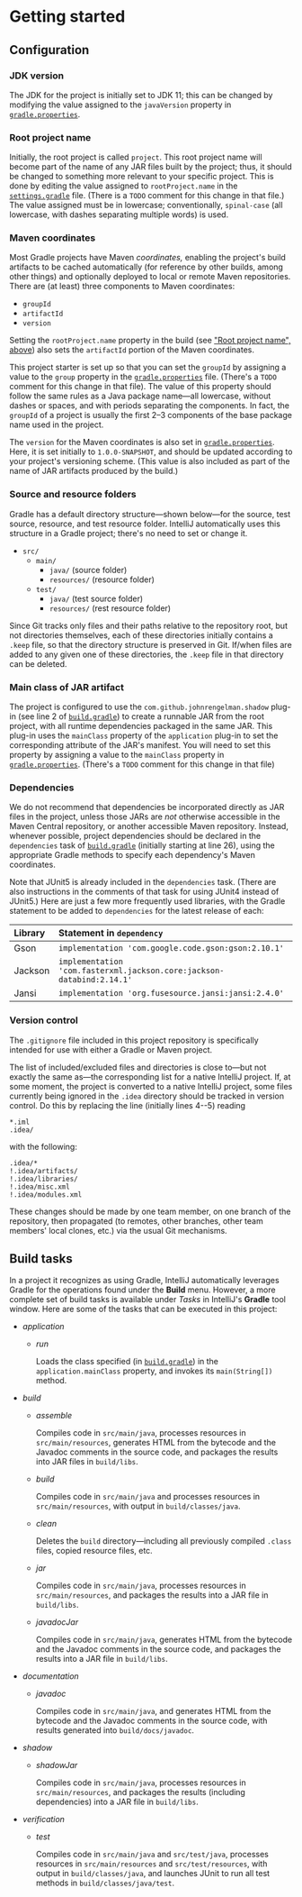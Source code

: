 # Getting started

## Configuration

### JDK version

The JDK for the project is initially set to JDK 11; this can be changed by modifying the value assigned to the `javaVersion` property in [`gradle.properties`](gradle.properties).  

### Root project name

Initially, the root project is called `project`. This root project name will become part of the name of any JAR files built by the project; thus, it should be changed to something more relevant to your specific project. This is done by editing the value assigned to `rootProject.name` in the [`settings.gradle`](settings.gradle) file. (There is a `TODO` comment for this change in that file.) The value assigned must be in lowercase; conventionally, `spinal-case` (all lowercase, with dashes separating multiple words) is used.

### Maven coordinates

Most Gradle projects have Maven _coordinates,_ enabling the project's build artifacts to be cached automatically (for reference by other builds, among other things) and optionally deployed to local or remote Maven repositories. There are (at least) three components to Maven coordinates:

* `groupId`
* `artifactId`
* `version`

Setting the `rootProject.name` property in the build (see ["Root project name", above](#root-project-name)) also sets the `artifactId` portion of the Maven coordinates. 

This project starter is set up so that you can set the `groupId` by assigning a value to the `group` property in the [`gradle.properties`](gradle.properties) file. (There's a `TODO` comment for this change in that file). The value of this property should follow the same rules as a Java package name&mdash;all lowercase, without dashes or spaces, and with periods separating the components. In fact, the `groupId` of a project is usually the first 2&ndash;3 components of the base package name used in the project.

The `version` for the Maven coordinates is also set in [`gradle.properties`](gradle.properties). Here, it is set initially to `1.0.0-SNAPSHOT`, and should be updated according to your project's versioning scheme. (This value is also included as part of the name of JAR artifacts produced by the build.)

### Source and resource folders

Gradle has a default directory structure&mdash;shown below&mdash;for the source, test source, resource, and test resource folder. IntelliJ automatically uses this structure in a Gradle project; there's no need to set or change it.

* `src/`
    * `main/`
        * `java/` (source folder)
        * `resources/` (resource folder)
    * `test/`
        * `java/` (test source folder)
        * `resources/` (rest resource folder)

Since Git tracks only files and their paths relative to the repository root, but not directories themselves, each of these directories initially contains a `.keep` file, so that the directory structure is preserved in Git. If/when files are added to any given one of these directories, the `.keep` file in that directory can be deleted.

### Main class of JAR artifact

The project is configured to use the `com.github.johnrengelman.shadow` plug-in (see line 2 of [`build.gradle`](build.gradle)) to create a runnable JAR from the root project, with all runtime dependencies packaged in the same JAR. This plug-in uses the `mainClass` property of the `application` plug-in to set the corresponding attribute of the JAR's manifest. You will need to set this property by assigning a value to the `mainClass` property in [`gradle.properties`](gradle.properties). (There's a `TODO` comment for this change in that file)       

### Dependencies

We do not recommend that dependencies be incorporated directly as JAR files in the project, unless those JARs are _not_ otherwise accessible in the Maven Central repository, or another accessible Maven repository. Instead, whenever possible, project dependencies should be declared in the `dependencies` task of [`build.gradle`](build.gradle) (initially starting at line 26), using the appropriate Gradle methods to specify each dependency's Maven coordinates. 

Note that JUnit5 is already included in the `dependencies` task. (There are also instructions in the comments of that task for using JUnit4 instead of JUnit5.) Here are just a few more frequently used libraries, with the Gradle statement to be added to `dependencies` for the latest release of each:

| Library | Statement in `dependency`                                             |
|:--------|:----------------------------------------------------------------------|
| Gson    | `implementation 'com.google.code.gson:gson:2.10.1'`                   |
| Jackson | `implementation 'com.fasterxml.jackson.core:jackson-databind:2.14.1'` |
| Jansi   | `implementation 'org.fusesource.jansi:jansi:2.4.0'`                   |

### Version control

The `.gitignore` file included in this project repository is specifically intended for use with either a Gradle or Maven project. 

The list of included/excluded files and directories is close to&mdash;but not exactly the same as&mdash;the corresponding list for a native IntelliJ project. If, at some moment, the project is converted to a native IntelliJ project, some files currently being ignored in the `.idea` directory should be tracked in version control. Do this by replacing the line (initially lines 4--5) reading  

```gitignore
*.iml
.idea/
```

with the following:

```gitignore
.idea/*
!.idea/artifacts/
!.idea/libraries/
!.idea/misc.xml
!.idea/modules.xml
```

These changes should be made by one team member, on one branch of the repository, then propagated (to remotes, other branches, other team members' local clones, etc.) via the usual Git mechanisms.

## Build tasks

In a project it recognizes as using Gradle, IntelliJ automatically leverages Gradle for the operations found under the **Build** menu. However, a more complete set of build tasks is available under _Tasks_ in IntelliJ's **Gradle** tool window. Here are some of the tasks that can be executed in this project:

* _application_

    * _run_
  
        Loads the class specified (in [`build.gradle`](build.gradle)) in the `application.mainClass` property, and invokes its `main(String[])` method.

* _build_

    * _assemble_

        Compiles code in `src/main/java`, processes resources in `src/main/resources`, generates HTML from the bytecode and the Javadoc comments in the source code, and packages the results into JAR files in `build/libs`.

    * _build_

        Compiles code in `src/main/java` and processes resources in `src/main/resources`, with output in `build/classes/java`.

    * _clean_

        Deletes the `build` directory&mdash;including all previously compiled `.class` files, copied resource files, etc. 

    * _jar_

        Compiles code in `src/main/java`, processes resources in `src/main/resources`, and packages the results into a JAR file in `build/libs`.

    * _javadocJar_

        Compiles code in `src/main/java`, generates HTML from the bytecode and the Javadoc comments in the source code, and packages the results into a JAR file in `build/libs`.
    
* _documentation_

    * _javadoc_

        Compiles code in `src/main/java`, and generates HTML from the bytecode and the Javadoc comments in the source code, with results generated into `build/docs/javadoc`.

* _shadow_

    * _shadowJar_

        Compiles code in `src/main/java`, processes resources in `src/main/resources`, and packages the results (including dependencies) into a JAR file in `build/libs`.

* _verification_

    * _test_

       Compiles code in `src/main/java` and `src/test/java`, processes resources in `src/main/resources` and `src/test/resources`, with output in `build/classes/java`, and launches JUnit to run all test methods in `build/classes/java/test`.

